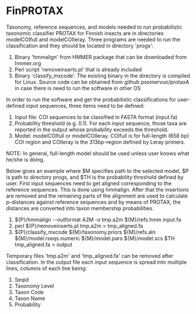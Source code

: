 # FinPROTAX

Taxonomy, reference sequences, and models needed to run probabilistic taxonomic classifier PROTAX for Finnish insects are in directories modelCOIfull and modelCOIleray. Three programs are needed to run the classification and they should be located in directory 'progs':

1) Binary 'hmmalign' from HMMER package that can be downloaded from hmmer.org
2) Perl script 'removeinserts.pl' that is already included
3) Binary 'classify_mxcode'. The existing binary in the directory is compiled for Linux. Source code can be obtained from github psomervuo/protaxA in case there is need to run the software in other OS

In order to run the software and get the probabilistic classifications for user-defined input sequences, three items need to be defined:

1) Input file: COI sequences to be classified in FASTA format (input.fa)
2) Probability threshold (e.g. 0.1). For each input sequence, those taxa are reported in the output whose probability exceeds the threshold.
3) Model: modelCOIfull or modelCOIleray. COIfull is for full-length (658 bp) COI region and COIleray is the 313bp-region defined by Leray primers.

NOTE: In general, full-length model should be used unless user knows what he/she is doing.

Below gives an example where $M specifies path to the selected model, $P is path to directory progs, and $TH is the probability threshold defined by user.
First input sequences need to get aligned corresponding to the reference sequences. This is done using hmmalign. After that the insertions are removed and the remaining parts of the alignment are used to calculate p-distances against reference sequences and by means of PROTAX, the distances are converted into taxon membership probabilities.

1) ${P}/hmmalign --outformat A2M -o tmp.a2m ${M}/refs.hmm input.fa
2) perl ${P}/removeinserts.pl tmp.a2m > tmp_aligned.fa
3) ${P}/classify_mxcode ${M}/taxonomy.priors ${M}/refs.aln ${M}/model.rseqs.numeric ${M}/model.pars ${M}/model.scs $TH tmp_aligned.fa > output

Temporary files 'tmp.a2m' and 'tmp_aligned.fa' can be removed after classification.
In the output file each input sequence is spread into multiple lines, columns of each line being:

1) Seqid
2) Taxonomy Level
3) Taxon Code
4) Taxon Name
5) Probability
